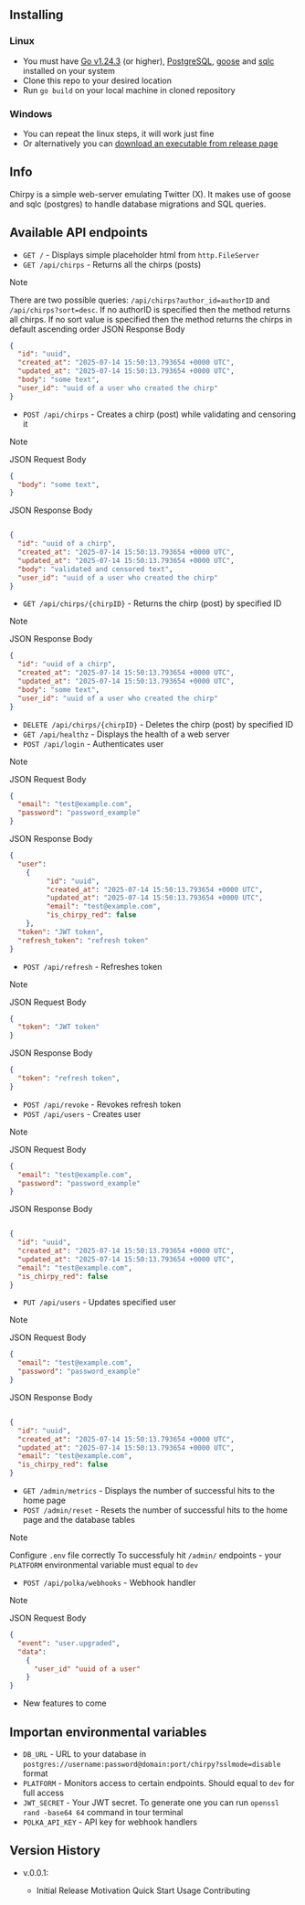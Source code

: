 ## Installing
### Linux
* You must have [Go v1.24.3](https://go.dev/doc/install) (or higher), [PostgreSQL](https://www.postgresql.org/download/), [goose](https://github.com/pressly/goose/releases) and [sqlc](https://docs.sqlc.dev/en/stable/overview/install.html) installed on your system
* Clone this repo to your desired location
* Run ```go build``` on your local machine in cloned repository
### Windows
* You can repeat the linux steps, it will work just fine
* Or alternatively you can [download an executable from release page](https://github.com/lackingworth/Go-Chirpy/releases)

## Info
 Chirpy is a simple web-server emulating Twitter (X). 
 It makes use of goose and sqlc (postgres) to handle database migrations and SQL queries.

## Available API endpoints
* ```GET /``` - Displays simple placeholder html from ```http.FileServer```
* ```GET /api/chirps``` - Returns all the chirps (posts)
> [!NOTE]  
> 
> There are two possible queries:
> ```/api/chirps?author_id=authorID``` and ```/api/chirps?sort=desc```. If no authorID is specified then the method returns all chirps. If no sort value is specified then the method returns the chirps in default ascending order
> JSON Response Body
> ```json
>{
>   "id": "uuid",
>   "created_at": "2025-07-14 15:50:13.793654 +0000 UTC",
>   "updated_at": "2025-07-14 15:50:13.793654 +0000 UTC",
>   "body": "some text",
>   "user_id": "uuid of a user who created the chirp"
>}
> ```
* ```POST /api/chirps``` - Creates a chirp (post) while validating and censoring it
> [!NOTE]  
> 
> JSON Request Body
> ```json
> {
>   "body": "some text",
> }
> ```
> JSON Response Body
> ```json
> 
>{
>   "id": "uuid of a chirp",
>   "created_at": "2025-07-14 15:50:13.793654 +0000 UTC",
>   "updated_at": "2025-07-14 15:50:13.793654 +0000 UTC",
>   "body": "validated and censored text",
>   "user_id": "uuid of a user who created the chirp"
>}
> ```
* ```GET /api/chirps/{chirpID}``` - Returns the chirp (post) by specified ID
> [!NOTE]  
> 
> JSON Response Body
> ```json
>{
>   "id": "uuid of a chirp",
>   "created_at": "2025-07-14 15:50:13.793654 +0000 UTC",
>   "updated_at": "2025-07-14 15:50:13.793654 +0000 UTC",
>   "body": "some text",
>   "user_id": "uuid of a user who created the chirp"
>}
> ```
* ```DELETE /api/chirps/{chirpID}``` - Deletes the chirp (post) by specified ID
* ```GET /api/healthz``` - Displays the health of a web server
* ```POST /api/login``` - Authenticates user
> [!NOTE]  
> 
> JSON Request Body
> ```json
> {
>   "email": "test@example.com",
>   "password": "password_example"
> }
> ```
> JSON Response Body
> ```json
> {
>   "user":
>     {
>          "id": "uuid",
>          "created_at": "2025-07-14 15:50:13.793654 +0000 UTC",
>          "updated_at": "2025-07-14 15:50:13.793654 +0000 UTC",
>          "email": "test@example.com",
>          "is_chirpy_red": false
>     },
>   "token": "JWT token",
>   "refresh_token": "refresh token"
> }
> ```
*  ```POST /api/refresh``` - Refreshes token
> [!NOTE]  
> 
> JSON Request Body
> ```json
> {
>   "token": "JWT token"
> }
> ```
> JSON Response Body
> ```json
> {
>   "token": "refresh token",
> }
> ```
*  ```POST /api/revoke``` - Revokes refresh token
*  ```POST /api/users``` - Creates user
> [!NOTE]  
> 
> JSON Request Body
> ```json
> {
>   "email": "test@example.com",
>   "password": "password_example"
> }
> ```
> JSON Response Body
> ```json
> 
>{
>   "id": "uuid",
>   "created_at": "2025-07-14 15:50:13.793654 +0000 UTC",
>   "updated_at": "2025-07-14 15:50:13.793654 +0000 UTC",
>   "email": "test@example.com",
>   "is_chirpy_red": false
>}
> ```
* ```PUT /api/users``` - Updates specified user
> [!NOTE]  
> 
> JSON Request Body
> ```json
> {
>   "email": "test@example.com",
>   "password": "password_example"
> }
> ```
> JSON Response Body
> ```json
> 
>{
>   "id": "uuid",
>   "created_at": "2025-07-14 15:50:13.793654 +0000 UTC",
>   "updated_at": "2025-07-14 15:50:13.793654 +0000 UTC",
>   "email": "test@example.com",
>   "is_chirpy_red": false
>}
> ```
* ```GET /admin/metrics``` - Displays the number of successful hits to the home page
* ```POST /admin/reset``` - Resets the number of successful hits to the home page and the database tables
> [!NOTE]  
> 
> Configure ```.env``` file correctly
> To successfuly hit ```/admin/``` endpoints - your ```PLATFORM``` environmental variable must equal to ```dev```
* ```POST /api/polka/webhooks``` - Webhook handler
> [!NOTE]  
> 
> JSON Request Body
> ```json
> {
>   "event": "user.upgraded",
>   "data":
>     {
>       "user_id" "uuid of a user"
>     }
> }
> ```
* New features to come

## Importan environmental variables

* ```DB_URL``` - URL to your database in ```postgres://username:password@domain:port/chirpy?sslmode=disable``` format
* ```PLATFORM``` - Monitors access to certain endpoints. Should equal to ```dev``` for full access
* ```JWT_SECRET``` - Your JWT secret. To generate one you can run ```openssl rand -base64 64``` command in tour terminal
* ```POLKA_API_KEY``` - API key for webhook handlers

## Version History

* v.0.0.1:

    * Initial Release
Motivation
Quick Start
Usage
Contributing
